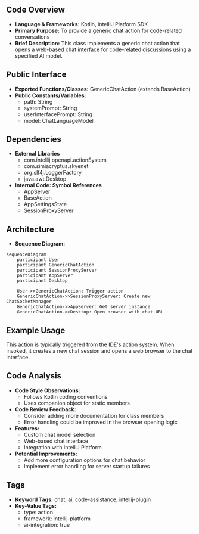 ## Code Overview
- **Language & Frameworks:** Kotlin, IntelliJ Platform SDK
- **Primary Purpose:** To provide a generic chat action for code-related conversations
- **Brief Description:** This class implements a generic chat action that opens a web-based chat interface for code-related discussions using a specified AI model.

## Public Interface
- **Exported Functions/Classes:** GenericChatAction (extends BaseAction)
- **Public Constants/Variables:** 
  - path: String
  - systemPrompt: String
  - userInterfacePrompt: String
  - model: ChatLanguageModel

## Dependencies
- **External Libraries**
  - com.intellij.openapi.actionSystem
  - com.simiacryptus.skyenet
  - org.slf4j.LoggerFactory
  - java.awt.Desktop
- **Internal Code: Symbol References**
  - AppServer
  - BaseAction
  - AppSettingsState
  - SessionProxyServer

## Architecture
- **Sequence Diagram:**
```mermaid
sequenceDiagram
    participant User
    participant GenericChatAction
    participant SessionProxyServer
    participant AppServer
    participant Desktop

    User->>GenericChatAction: Trigger action
    GenericChatAction->>SessionProxyServer: Create new ChatSocketManager
    GenericChatAction->>AppServer: Get server instance
    GenericChatAction->>Desktop: Open browser with chat URL
```

## Example Usage
This action is typically triggered from the IDE's action system. When invoked, it creates a new chat session and opens a web browser to the chat interface.

## Code Analysis
- **Code Style Observations:** 
  - Follows Kotlin coding conventions
  - Uses companion object for static members
- **Code Review Feedback:**
  - Consider adding more documentation for class members
  - Error handling could be improved in the browser opening logic
- **Features:**
  - Custom chat model selection
  - Web-based chat interface
  - Integration with IntelliJ Platform
- **Potential Improvements:**
  - Add more configuration options for chat behavior
  - Implement error handling for server startup failures

## Tags
- **Keyword Tags:** chat, ai, code-assistance, intellij-plugin
- **Key-Value Tags:** 
  - type: action
  - framework: intellij-platform
  - ai-integration: true